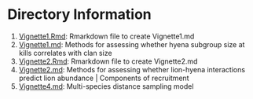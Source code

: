 # Directory Information

1. [Vignette1.Rmd](https://github.com/farrmt/ZSL/blob/master/DataAnalysis/Vignette1.Rmd): Rmarkdown file to create Vignette1.md
2. [Vignette1.md](https://github.com/farrmt/ZSL/blob/master/DataAnalysis/Vignette1.md): Methods for assessing whether hyena subgroup size at kills correlates with clan size
3. [Vignette2.Rmd](https://github.com/farrmt/ZSL/blob/master/DataAnalysis/Vignette2.Rmd): Rmarkdown file to create Vignette2.md
4. [Vignette2.md](https://github.com/farrmt/ZSL/blob/master/DataAnalysis/Vignette2.md): Methods for assessing whether lion-hyena interactions predict lion abundance | Components of recruitment
5. [Vignette4.md](https://github.com/farrmt/ZSL/blob/master/DataAnalysis/Vignette4.md): Multi-species distance sampling model
